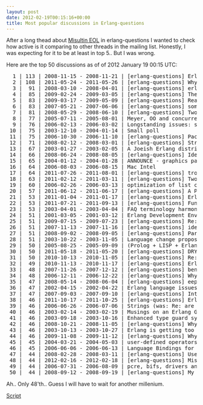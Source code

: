 ```yaml
---
layout: post
date: 2012-02-19T00:15:16+00:00
title: Most popular discussions in Erlang-questions
---
```


After a long thead about [Misultin EOL] in erlang-questions I wanted to check
how active is it comparing to other threads in the mailing list. Honestly, I
was expecting for it to be at least in top 5.. But I was wrong.

Here are the top 50 discussions as of of 2012 January 19 00:15 UTC:

<pre>
  1 | 113 | 2008-11-15 - 2008-11-21 | [erlang-questions] Erlang 3000?
  2 | 108 | 2011-05-24 - 2011-05-26 | [erlang-questions] Why do we need modules at all?
  3 |  91 | 2008-03-10 - 2008-04-01 | [erlang-questions] erlang sucks
  4 |  85 | 2009-02-24 - 2009-03-05 | [erlang-questions] The Beauty of Erlang Syntax
  5 |  83 | 2009-03-17 - 2009-05-09 | [erlang-questions] Reassigning variables
  6 |  83 | 2007-05-21 - 2007-06-06 | [erlang-questions] some language changes
  7 |  81 | 2008-05-29 - 2008-06-10 | [erlang-questions] Twoorl: an open source Twitter clone
  8 |  77 | 2005-07-11 - 2005-08-01 | Meyer, OO and concurrency
  9 |  76 | 2006-02-13 - 2006-03-02 | Longstanding issues: structs &amp; standalone Erlang
 10 |  75 | 2003-12-10 - 2004-01-14 | Small poll
 11 |  75 | 2006-10-30 - 2006-11-10 | [erlang-questions] Package Support/Use
 12 |  71 | 2008-02-12 - 2008-03-01 | [erlang-questions] Strings as Lists
 13 |  67 | 2003-01-27 - 2003-02-05 | A Joeish Erlang distribution (long)
 14 |  66 | 2008-06-24 - 2008-08-05 | [erlang-questions] Ideas for a new Erlang
 15 |  65 | 2004-01-12 - 2004-01-28 | ANNOUNCE - graphics package
 16 |  64 | 2006-08-03 - 2006-08-15 | Mac Intel
 17 |  64 | 2011-07-26 - 2011-08-01 | [erlang-questions] trouble with erlang or erlang is a ghetto
 18 |  63 | 2011-02-12 - 2011-03-11 | [erlang-questions] Two beautiful programs - or web programming
 19 |  60 | 2006-02-26 - 2006-03-13 | optimization of list comprehensions
 20 |  57 | 2011-06-12 - 2011-06-17 | [erlang-questions] A PropEr announcement
 21 |  53 | 2011-01-04 - 2011-01-17 | [erlang-questions] Erlang and the learning curve
 22 |  53 | 2011-07-21 - 2011-09-13 | [erlang-questions] Funargs: Ruby-like blocks for Erlang
 23 |  53 | 2003-04-01 - 2003-04-04 | FAQ terminology harmonisation
 24 |  51 | 2001-03-05 - 2001-03-12 | Erlang Development Environment
 25 |  51 | 2009-07-15 - 2009-07-23 | [erlang-questions] Re: Unicast 20k messages, $500-$1000 bounty
 26 |  51 | 2007-11-13 - 2007-11-16 | [erlang-questions] idea: service pack one
 27 |  51 | 2008-09-02 - 2008-09-05 | [erlang-questions] Parallel Shootout &amp; a style question
 28 |  51 | 2003-10-22 - 2003-11-05 | Language change proposal
 29 |  50 | 2005-08-25 - 2005-09-09 | (Prolog + LISP + Erlang) with integration issues versus C++
 30 |  50 | 2011-05-18 - 2011-05-20 | [erlang-questions] DRY principle and the syntax inconsistency
 31 |  50 | 2010-10-13 - 2010-11-05 | [erlang-questions] Re: Shared/Hybrid Heap
 32 |  49 | 2010-11-13 - 2010-11-17 | [erlang-questions] Erlang shows its slow face!
 33 |  48 | 2007-11-26 - 2007-12-12 | [erlang-questions] benchmarks game harsh criticism
 34 |  48 | 2006-12-11 - 2006-12-22 | [erlang-questions] Why is Erlang what it is?
 35 |  47 | 2008-05-14 - 2008-06-04 | [erlang-questions] eep: multiple patterns
 36 |  47 | 2002-04-15 - 2002-04-22 | Erlang language issues
 37 |  47 | 2007-09-03 - 2007-09-10 | [erlang-questions] Intel Quad CPUs
 38 |  46 | 2011-10-17 - 2011-10-25 | [erlang-questions] Erlang newbie questions
 39 |  46 | 2006-06-26 - 2006-07-06 | Strings (was: Re: are Mnesia tables immutable?)
 40 |  46 | 2003-02-14 - 2003-02-19 | Musings on an Erlang GUI System.
 41 |  46 | 2003-09-18 - 2003-10-16 | Enhanced type guard syntax]
 42 |  46 | 2008-10-21 - 2008-11-05 | [erlang-questions] Why isn't erlang strongly typed?
 43 |  46 | 2003-10-13 - 2003-10-27 | Erlang is getting too big
 44 |  46 | 2009-11-08 - 2009-11-12 | [erlang-questions] Why Beam.smp crashes when memory is over?
 45 |  45 | 2004-03-21 - 2004-05-03 | user-defined operators
 46 |  45 | 2006-06-06 - 2006-06-13 | Language Bindings for Erlang Again (Opinion)
 47 |  44 | 2008-02-28 - 2008-03-11 | [erlang-questions] Use of makefiles
 48 |  44 | 2012-02-16 - 2012-02-18 | [erlang-questions] Misultin EOL
 49 |  44 | 2006-07-31 - 2006-08-09 | pcre, bifs, drivers and ports
 50 |  44 | 2008-09-12 - 2008-09-19 | [erlang-questions] My frustration with Erlang
</pre>

Ah.. Only 48'th.. Guess I will have to wait for another millenium.

[Script](https://gist.github.com/1861398)

[Misultin EOL]: http://groups.google.com/group/erlang-programming/browse_thread/thread/c59e72387167a834/82441aed16f8a7ba?show_docid=82441aed16f8a7ba&pli=1
